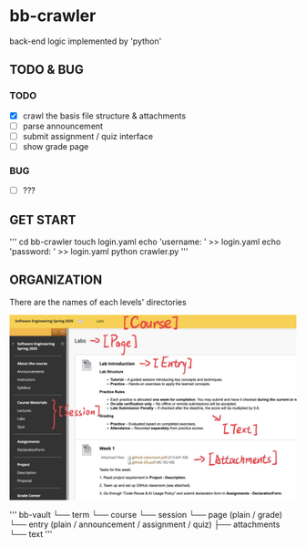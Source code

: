 # bb-crawler

  back-end logic implemented by 'python'

## TODO & BUG

### TODO

- [x] crawl the basis file structure & attachments
- [ ] parse announcement
- [ ] submit assignment / quiz interface
- [ ] show grade page

### BUG

- [ ] ???

## GET START

'''
cd bb-crawler
touch login.yaml
echo 'username: <your username>' >> login.yaml
echo 'password: <your password>' >> login.yaml
python crawler.py
'''

## ORGANIZATION

There are the names of each levels' directories

![structure](./organization.jpg)

'''
bb-vault
└── term
    └── course
        └── session
            └── page (plain / grade)
                └── entry (plain / announcement / assignment / quiz)
                    ├── attachments
                    └── text
'''
